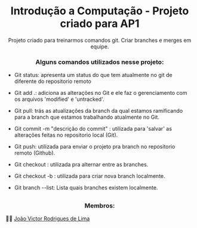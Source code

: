 <h1 align="center">Introdução a Computação - Projeto criado para AP1</h1>

<p align="center">Projeto criado para treinarmos comandos git. Criar branches e merges em equipe.</p>

<h3 align="center">Alguns comandos utilizados nesse projeto:</h3>

- <p align="left">Git status: apresenta um status do que tem atualmente no git de diferente do repositorio remoto</p>
- <p align="left">Git add .: adiciona as alterações no Git e ele faz o gerenciamento com os arquivos 'modified' e 'untracked'.</p>
- <p align="left">Git pull: trás as atualizações da branch da qual estamos ramificando para a branch que estamos trabalhando atualmente no Git.</p>
- <p align="left">Git commit -m "descrição do commit" : utilizada para 'salvar' as alterações feitas no repositorio local (Git).</p>
- <p align="left">Git push: utilizada para enviar o projeto pra branch no repositorio remoto (Github).</p>
- <p align="left">Git checkout <nome-da-branch>: utilizada pra alternar entre as branches.</p>
- <p align="left">Git checkout -b <nome-da-branch>: utilizada para criar nova branch localmente.</p>
- <p align="left">Git branch --list: Lista quais branches existem localmente.</p>

##

<h3 align="center">Membros:</h3>
👨‍💻 <a href ="https://github.com/eduardoscheffer/cs50-week6-pythonFilters" target="_blank">João Victor Rodrigues de Lima</a>
